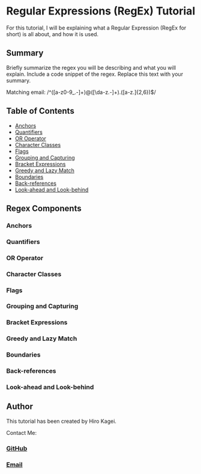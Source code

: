 # Regular Expressions (RegEx) Tutorial

For this tutorial, I will be explaining what a Regular Expression (RegEx for short) is all about, and how it is used. 

## Summary

Briefly summarize the regex you will be describing and what you will explain. Include a code snippet of the regex. Replace this text with your summary.

Matching email:
/^([a-z0-9_\.-]+)@([\da-z\.-]+)\.([a-z\.]{2,6})$/

## Table of Contents

- [Anchors](#anchors)
- [Quantifiers](#quantifiers)
- [OR Operator](#or-operator)
- [Character Classes](#character-classes)
- [Flags](#flags)
- [Grouping and Capturing](#grouping-and-capturing)
- [Bracket Expressions](#bracket-expressions)
- [Greedy and Lazy Match](#greedy-and-lazy-match)
- [Boundaries](#boundaries)
- [Back-references](#back-references)
- [Look-ahead and Look-behind](#look-ahead-and-look-behind)

## Regex Components

### Anchors

### Quantifiers

### OR Operator

### Character Classes

### Flags

### Grouping and Capturing

### Bracket Expressions

### Greedy and Lazy Match

### Boundaries

### Back-references

### Look-ahead and Look-behind

## Author

This tutorial has been created by Hiro Kagei.

Contact Me:
### [GitHub](https://github.com/hkagei)
### [Email](k_dawg_1022@hotmail.com)
